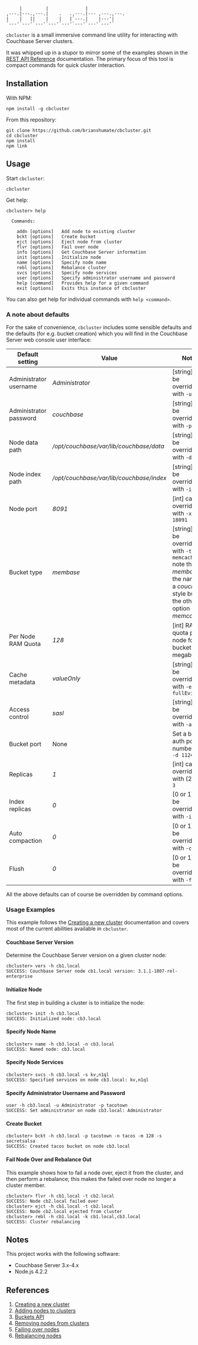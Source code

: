 ```
     |         |              |
,---.|---.,---.|    .   .,---.|--- ,---.,---.
|    |   ||    |    |   |`---.|    |---'|
`---'`---'`---'`---'`---'`---'`---'`---'`
```

`cbcluster` is a small immersive command line utility for interacting with
Couchbase Server clusters.

It was whipped up in a stupor to mirror some of the examples shown in the
[REST API Reference](http://developer.couchbase.com/documentation/server/4.0/rest-api/rest-intro.html) documentation. The primary focus of this tool is
compact commands for quick cluster interaction.

## Installation

With NPM:

```
npm install -g cbcluster
```

From this repository:

```
git clone https://github.com/brianshumate/cbcluster.git
cd cbcluster
npm install
npm link
```

## Usage

Start `cbcluster`:

```
cbcluster
```

Get help:

```
cbcluster> help

  Commands:

    addn [options]   Add node to existing cluster
    bckt [options]   Create bucket
    ejct [options]   Eject node from cluster
    flvr [options]   Fail over node
    info [options]   Get Couchbase Server information
    init [options]   Initialize node
    name [options]   Specify node name
    rebl [options]   Rebalance cluster
    svcs [options]   Specify node services
    user [options]   Specify administrator username and password
    help [command]   Provides help for a given command
    exit [options]   Exits this instance of cbcluster
```

You can also get help for individual commands with `help <command>`.

### A note about defaults

For the sake of convenience, `cbcluster` includes some sensible defaults
and the defaults (for e.g. bucket creation) which you will find in the
Couchbase Server web console user interface:

| Default setting        | Value           | Notes                       |
| ---------------------- | --------------- | ----------------------------| 
| Administrator username | *Administrator* | [string] can be overridden with `-u` |
| Administrator password | *couchbase*     | [string] can be overridden with `-p` |
| Node data path | */opt/couchbase/var/lib/couchbase/data* | [string] can be overridden with `-d` |
| Node index path | */opt/couchbase/var/lib/couchbase/index* | [string] can be overridden with `-i` |
| Node port | *8091* | [int] can be overridden with `-x 18091` |
| Bucket type | *membase* | [string] can be overridden with `-t memcached` note that *membase* is the name for a *couchbase* style bucket; the other option is *memcached* |
| Per Node RAM Quota | *128* | [int] RAM quota per node for bucket (in megabytes) |
| Cache metadata | *valueOnly* | [string] can be overridden with `-e fullEviction` |
| Access control | *sasl* | [string] can be overridden with `-a none` |
| Bucket port | None | Set a bucket auth port number with `-d 11242` |
| Replicas | *1* | [int] can be overridden with (2,3) `-r 3` |
| Index replicas | *0* | [0 or 1] can be overridden with `-i` |
| Auto compaction | *0* | [0 or 1] can be overridden with `-c` |
| Flush | *0* | [0 or 1] can be overridden with `-f` |

All the above defaults can of course be overridden by command options.

### Usage Examples

This example follows the [Creating a new cluster](http://developer.couchbase.com/documentation/server/4.0/rest-api/rest-node-provisioning.html) documentation and covers most of the current abilities available in
`cbcluster`.

#### Couchbase Server Version

Determine the Couchbase Server version on a given cluster node:

```
cbcluster> vers -h cb1.local
SUCCESS: Couchbase Server node cb1.local version: 3.1.1-1807-rel-enterprise
```

#### Initialize Node

The first step in building a cluster is to initialize the node:

```
cbcluster> init -h cb3.local
SUCCESS: Initialized node: cb3.local
```

#### Specify Node Name

```
cbcluster> name -h cb3.local -n cb3.local
SUCCESS: Named node: cb3.local
```

#### Specify Node Services

```
cbcluster> svcs -h cb3.local -s kv,n1ql
SUCCESS: Specified services on node cb3.local: kv,n1ql
```

#### Specify Administrator Username and Password

```
user -h cb3.local -u Administrator -p tacotown
SUCCESS: Set administrator on node cb3.local: Administrator
```

#### Create Bucket

```
cbcluster> bckt -h cb3.local -p tacotown -n tacos -m 128 -s secretsalsa
SUCCESS: Created tacos bucket on node cb3.local
```

#### Fail Node Over and Rebalance Out

This example shows how to fail a node over, eject it from the cluster, and
then perform a rebalance; this makes the failed over node no longer a
cluster member.

```
cbcluster> flvr -h cb1.local -t cb2.local
SUCCESS: Node cb2.local failed over
cbcluster> ejct -h cb1.local -t cb2.local
SUCCESS: Node cb2.local ejected from cluster
cbcluster> rebl -h cb1.local -k cb1.local,cb3.local
SUCCESS: Cluster rebalancing
```

## Notes

This project works with the following software:

* Couchbase Server 3.x-4.x
* Node.js 4.2.2

## References

1. [Creating a new cluster](http://developer.couchbase.com/documentation/server/4.0/rest-api/rest-node-provisioning.html)
2. [Adding nodes to clusters](http://developer.couchbase.com/documentation/server/4.0/rest-api/rest-cluster-addnodes.html)
3. [Buckets API](http://developer.couchbase.com/documentation/server/4.0/rest-api/rest-bucket-intro.html)
4. [Removing nodes from clusters](http://developer.couchbase.com/documentation/server/4.0/rest-api/rest-cluster-removenode.html)
5. [Failing over nodes](http://developer.couchbase.com/documentation/server/4.0/rest-api/rest-node-failover.html)
6. [Rebalancing nodes](http://developer.couchbase.com/documentation/server/4.0/rest-api/rest-cluster-rebalance.html)
